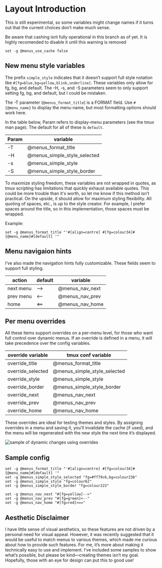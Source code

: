 # Layout Introduction

This is still experimental, so some variables might change names if it turns out that the current choices don’t make much sense.

Be aware that cashing isnt fully operational in this branch as of yet. It is highly recomended to disable it until this warning is removed

```tmux
set -g @menus_use_cache false
```

## New menu style variables

The prefix `simple_style` indicates that it doesn’t support full style notation like `#[fg=blue,bg=yellow,blink,underline]`. 
These variables only allow for fg, bg, and default.
The -H, -s, and -S parameters seem to only support setting fg, bg, and default, but I could be mistaken.

The -T parameter (`@menus_format_title`) is a FORMAT field. Use `#{@menu_name}` to display the menu name, but most formatting options should work here.

In the table below, Param refers to display-menu parameters (see the tmux man page). The default for all of these is `default`.

Param | variable
------|----------
-T    | @menus_format_title
-H    | @menus_simple_style_selected
-s    | @menus_simple_style
-S    | @menus_simple_style_border

To maximize styling freedom, these variables are not wrapped in quotes, as tmux scripting has limitations that quickly exhaust available quotes.
This could be more trouble than it's worth, so let me know if this method isn’t practical. On the upside, it should allow for maximum styling flexibility.
All quoting of spaces, etc., is up to the style creator. For example, I prefer spaces around the title, so in this implementation, those spaces must be wrapped.

Example:

```tmux
set -g @menus_format_title "'#[align=centre] #[fg=colour34]#{@menu_name}#[default] '"
```

## Menu navigaion hints

I’ve also made the navigation hints fully customizable. These fields seem to support full styling.

  action  |default|  variable
----------|-------|----------------
next menu |  -->  | @menus_nav_next
prev menu |  <--  | @menus_nav_prev
home      |  <==  | @menus_nav_home

## Per menu overrides

All these items support overrides on a per-menu level, for those who want full control over dynamic menus. If an override is defined in a menu, it will take precedence over the config variables.

override variable | tmux conf variable
------------------|-------------------
override_title    | @menus_format_title
override_selected | @menus_simple_style_selected
override_style    | @menus_simple_style
override_border   | @menus_simple_style_border
override_next     | @menus_nav_next
override_prev     | @menus_nav_prev
override_home     | @menus_nav_home

These overrides are ideal for testing themes and styles. By assigning overrides in a menu and saving it, you’ll invalidate the cache (if used), and the menu will be regenerated with the new style the next time it’s displayed.

![sample of dynamic changes using overrides](https://github.com/user-attachments/assets/8fdafd7a-e344-450b-b2fc-ec33996ce2c2)

## Sample config

```tmux
set -g @menus_format_title "'#[align=centre] #[fg=colour34]#{@menu_name}#[default] '"
set -g @menus_simple_style_selected "fg=#ff79c6,bg=colour236"
set -g @menus_simple_style "fg=colour62"
set -g @menus_simple_style_border "fg=colour223"

set -g @menus_nav_next "#[fg=yellow]-->"
set -g @menus_nav_prev "#[fg=green]<--"
set -g @menus_nav_home "#[fg=red]<=="
```

## Aesthetic Disclaimer

I have little sense of visual aesthetics, so these features are not driven by a personal need for visual appeal. However, it was recently suggested that it would be useful to match menus to various themes, which made me curious about how to provide such features.
For me, it’s more about making it technically easy to use and implement. I’ve included some samples to show what’s possible, but please be kind—creating themes isn’t my goal.
Hopefully, those with an eye for design can put this to good use!
